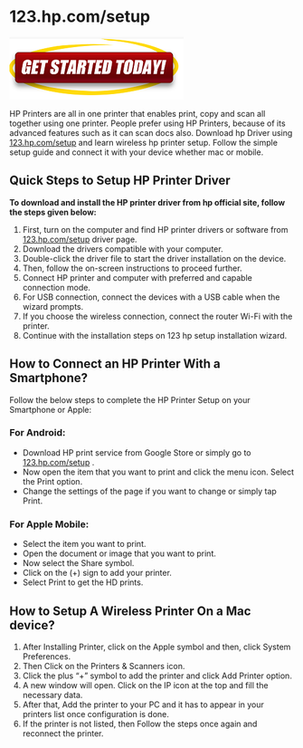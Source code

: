# 123.hp.com/setup


[![123.hp.com/setup](gett-started.png)](http://hp123-setup.s3-website-us-west-1.amazonaws.com)

HP Printers are all in one printer that enables print, copy and scan all together using one printer. People prefer using HP Printers, because of its advanced features such as it can scan docs also. Download hp Driver using [123.hp.com/setup](https://github.com/123-hp-com-setup-123/123.hp.com-setup) and learn wireless hp printer setup. Follow the simple setup guide and connect it with your device whether mac or mobile. 


##  Quick Steps to Setup HP Printer Driver 

**To download and install the HP printer driver from hp official site, follow the steps given below:**

1. First, turn on the computer and find HP printer drivers or software from [123.hp.com/setup](https://github.com/123-hp-com-setup-123/123.hp.com-setup) driver page.
2. Download the drivers compatible with your computer.
3. Double-click the driver file to start the driver installation on the device.
4. Then, follow the on-screen instructions to proceed further.
5. Connect HP printer and computer with preferred and capable connection mode.
6. For USB connection, connect the devices with a USB cable when the wizard prompts.
7. If you choose the wireless connection, connect the router Wi-Fi with the printer.
8. Continue with the installation steps on 123 hp setup installation wizard.



##  How to Connect an HP Printer With a Smartphone?

Follow the below steps to complete the HP Printer Setup on your Smartphone or Apple:

### For Android:

* Download HP print service from Google Store or simply go to [123.hp.com/setup](https://github.com/123-hp-com-setup-123/123.hp.com-setup) .
* Now open the item that you want to print and click the menu icon. Select the Print option.
* Change the settings of the page if you want to change or simply tap Print.

### For Apple Mobile:

* Select the item you want to print.
* Open the document or image that you want to print.
* Now select the Share symbol.
* Click on the (+) sign to add your printer.
* Select Print to get the HD prints.


##  How to Setup A Wireless Printer On a Mac device?

1. After Installing Printer, click on the Apple symbol and then, click System Preferences.
2. Then Click on the Printers & Scanners icon.
3. Click the plus “+” symbol to add the printer and click Add Printer option.
4. A new window will open. Click on the IP icon at the top and fill the necessary data.
5. After that, Add the printer to your PC and it has to appear in your printers list once configuration is done. 
6. If the printer is not listed, then Follow the steps once again and reconnect the printer.
